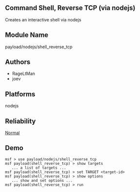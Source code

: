 ## Command Shell, Reverse TCP (via nodejs)

Creates an interactive shell via nodejs


## Module Name
payload/nodejs/shell_reverse_tcp

## Authors
* RageLtMan
* joev





## Platforms
nodejs

## Reliability
[Normal](https://github.com/rapid7/metasploit-framework/wiki/Exploit-Ranking)

## Demo

```
msf > use payload/nodejs/shell_reverse_tcp
msf payload(shell_reverse_tcp) > show targets
   ... a list of targets ...
msf payload(shell_reverse_tcp) > set TARGET <target-id>
msf payload(shell_reverse_tcp) > show options
   ... show and set options ...
msf payload(shell_reverse_tcp) > run
```
    
    
